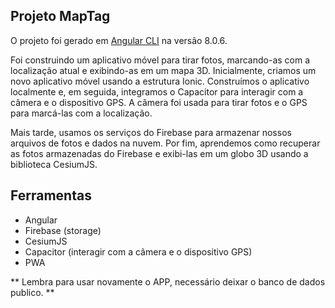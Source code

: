 ## Projeto MapTag

O projeto foi gerado em [Angular CLI](https://github.com/angular/angular-cli) na versão 8.0.6.

Foi construindo um aplicativo móvel para tirar fotos, marcando-as com a localização atual e exibindo-as em um mapa 3D. Inicialmente, criamos um novo aplicativo móvel usando a estrutura Ionic. Construímos o aplicativo localmente e, em seguida, integramos o Capacitor para interagir com a câmera e o dispositivo GPS. A câmera foi usada para tirar fotos e o GPS para marcá-las com a localização.

Mais tarde, usamos os serviços do Firebase para armazenar nossos arquivos de fotos e dados na nuvem. Por fim, aprendemos como recuperar as fotos armazenadas do Firebase e exibi-las em um globo 3D usando a biblioteca CesiumJS.


## Ferramentas 
  - Angular
  - Firebase (storage)
  - CesiumJS
  - Capacitor (interagir com a câmera e o dispositivo GPS)
  - PWA


** Lembra para usar novamente o APP, necessário deixar o banco de dados publico. **
